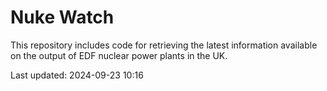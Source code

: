# Nuke Watch

This repository includes code for retrieving the latest information available on the output of EDF nuclear power plants in the UK.

Last updated: 2024-09-23 10:16